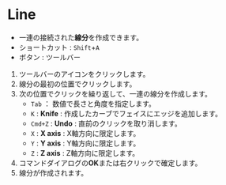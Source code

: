 # Line

- 一連の接続された**線分**を作成できます。
- ショートカット : `Shift`+`A`
- ボタン : ツールバー

1. ツールバーのアイコンをクリックします。
2. 線分の最初の位置でクリックします。
3. 次の位置でクリックを繰り返して、一連の線分を作成します。
   - `Tab` ： 数値で長さと角度を指定します。
   - `K` : **Knife** : 作成したカーブでフェイスにエッジを追加します。
   - `Cmd+Z` : **Undo** : 直前のクリックを取り消します。
   - `X` : **X axis** : X軸方向に限定します。
   - `Y` : **Y axis** : Y軸方向に限定します。
   - `Z` : **Z axis** : Z軸方向に限定します。
4. コマンドダイアログの**OK**または右クリックで確定します。
5. 線分が作成されます。
